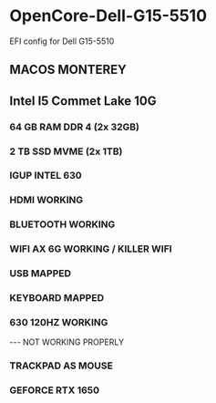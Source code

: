 # OpenCore-Dell-G15-5510
EFI config for Dell G15-5510 

## MACOS MONTEREY
## Intel I5 Commet Lake 10G
### 64 GB RAM DDR 4 (2x 32GB)
### 2 TB SSD MVME (2x 1TB)
### IGUP INTEL 630 
### HDMI WORKING
### BLUETOOTH WORKING
### WIFI AX 6G WORKING / KILLER WIFI
### USB MAPPED 
### KEYBOARD MAPPED
### 630 120HZ WORKING

--- NOT WORKING PROPERLY

### TRACKPAD AS MOUSE 
### GEFORCE RTX 1650
